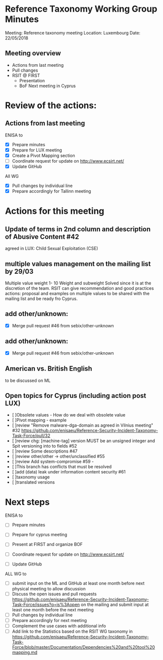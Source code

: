 # Reference Taxonomy Working Group Minutes

Meeting: Reference taxonomy meeting Location: Luxembourg Date: 22/05/2018
## Meeting overview
- Actions from last meeting
- Pull changes
- RSIT @ FIRST 
	- Presentation
	- BoF
Next meeting in Cyprus

# Review of the actions:
## Actions from last meeting
ENISA to
- [x] Prepare minutes
- [x] Prepare for LUX meeting
- [x] Create a Pivot Mapping section
- [ ] Coordinate request for update on http://www.ecsirt.net/
- [x] Update GitHub
 
All WG
- [x] Pull changes by individual line
- [x] Prepare accordingly for Tallinn meeting

# Actions for this meeting

## Update of terms in 2nd column and description of Abusive Content #42
agreed in LUX: Child Sexual Exploitation (CSE) 

## multiple values management on the mailing list by 29/03
Multiple value weight 1- 10 
Weight and subweight
Solved since it is at the discretion of the team.
RSIT can give recommendation and good practices
actions: proposal and examples on multiple values to be shared with the mailing list and be ready fro Cyprus.

## add other/unknown:
- [x] Merge pull request #46 from sebix/other-unknown

## add other/unknown:
- [x] Merge pull request #46 from sebix/other-unknown

## American vs. British English
to be discussed on ML
  
## Open topics for Cyprus (including action post LUX)
- [ ]Obsolete values - How do we deal with obsolete value
- [ ]Pivot mapping - example
- [ ]review  "Remove malware-dga-domain as agreed in Vilnius meeting" #32 https://github.com/enisaeu/Reference-Security-Incident-Taxonomy-Task-Force/pull/32 
- [ ]review  chg: [machine-tag] version MUST be an unsigned integer  and  Spit versioning into to fields #52 
- [ ]review Some descriptions #47
- [ ]review other/other -> other/unclassified #55
- [ ]review  Add system-compromise #59 - 
- [ ]This branch has conflicts that must be resolved
- [ ]add (data) leak under information content security #61 
- [ ]taxonomy usage 
- [ ]translated versions

# Next steps

ENISA to

- [ ] Prepare minutes
- [ ] Prepare for cyprus meeting
- [ ] Present at FIRST and organize BOF
- [ ] Coordinate request for update on http://www.ecsirt.net/
- [ ] Update GitHub


ALL WG to
- [ ] submit input on the ML and GitHub at least one month before next physical meeting to allow discussion 
- [ ] Discuss the open issues and pull requests https://github.com/enisaeu/Reference-Security-Incident-Taxonomy-Task-Force/issues?q=is%3Aopen  on the mailing and submit input at least one month before the next meeting 
- [ ] Pull changes by individual line
- [ ] Prepare accordingly for next meeting
- [ ] Complement the use cases with additional info 
- [ ] Add link to the Statistics based on the RSIT WG taxonomy in https://github.com/enisaeu/Reference-Security-Incident-Taxonomy-Task-Force/blob/master/Documentation/Dependencies%20and%20tool%20mapping.md 
